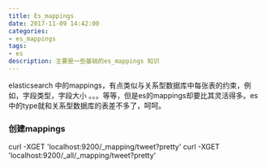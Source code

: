 ```yaml
---
title: Es_mappings
date: 2017-11-09 14:42:00
categories:
- es_mappings
tags:
- es
description: 主要是一些基础的es_mappings 知识
---
```




elasticsearch 中的mappings，有点类似与关系型数据库中每张表的约束，例如，字段类型，字段大小 。。。等等，但是es的mappings却要比其灵活得多。es 中的type就和关系型数据库的表差不多了，呵呵。

<!-- more -->

### 创建mappings

curl -XGET 'localhost:9200/_mapping/tweet?pretty'
curl -XGET 'localhost:9200/_all/_mapping/tweet?pretty'